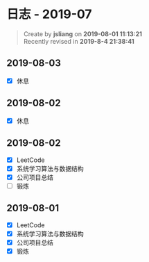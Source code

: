 日志 - 2019-07
===

> Create by **jsliang** on **2019-08-01 11:13:21**  
> Recently revised in **2019-8-4 21:38:41**

## 2019-08-03

* [x] 休息

## 2019-08-02

* [x] 休息

## 2019-08-02

* [x] LeetCode
* [x] 系统学习算法与数据结构
* [x] 公司项目总结
* [ ] 锻炼

## 2019-08-01

* [x] LeetCode
* [x] 系统学习算法与数据结构
* [x] 公司项目总结
* [x] 锻炼
